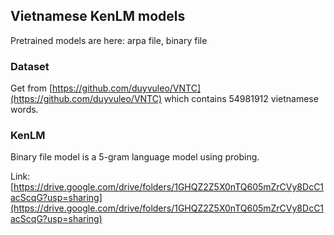 ## Vietnamese KenLM models

Pretrained models are here: arpa file, binary file

### Dataset

Get from [https://github.com/duyvuleo/VNTC](https://github.com/duyvuleo/VNTC) which contains 54981912 vietnamese words.

### KenLM

Binary file model is a 5-gram language model using probing.

Link: [https://drive.google.com/drive/folders/1GHQZ2Z5X0nTQ605mZrCVy8DcC1acScqG?usp=sharing](https://drive.google.com/drive/folders/1GHQZ2Z5X0nTQ605mZrCVy8DcC1acScqG?usp=sharing)
